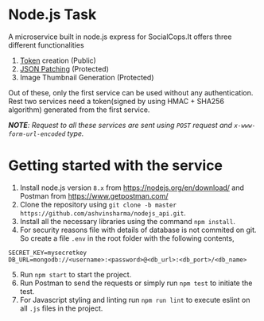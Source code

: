 # Node.js Task
A microservice built in node.js express for SocialCops.It offers three different functionalities 
1. [Token](https://jwt.io/) creation (Public)
2. [JSON Patching](http://jsonpatch.com/) (Protected)
3. Image Thumbnail Generation (Protected)

Out of these, only the first service can be used without any authentication. Rest two services need a token(signed by using HMAC + SHA256 algorithm) generated from the first service.

*__NOTE__: Request to all these services are sent using `POST` request and `x-www-form-url-encoded` type.*

# Getting started with the service
1. Install node.js version `8.x` from https://nodejs.org/en/download/ and Postman from https://www.getpostman.com/
2. Clone the repository using `git clone -b master https://github.com/ashvinsharma/nodejs_api.git`.
3. Install all the necessary libraries using the command `npm install`.
4. For security reasons file with details of database is not commited on git. So create a file `.env` in the root folder with the following contents,
```
SECRET_KEY=mysecretkey
DB_URL=mongodb://<username>:<password>@<db_url>:<db_port>/<db_name>
```
5. Run `npm start` to start the project.
6. Run Postman to send the requests or simply run `npm test` to initiate the test.
7. For Javascript styling and linting run `npm run lint` to execute eslint on all `.js` files in the project. 
